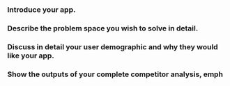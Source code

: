 ### Introduce your app.

### Describe the problem space you wish to solve in detail.

### Discuss in detail your user demographic and why they would like your app.

### Show the outputs of your complete competitor analysis, emph
